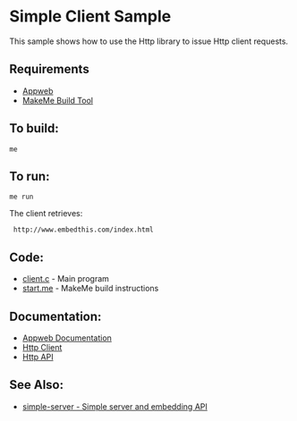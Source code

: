 Simple Client Sample
===

This sample shows how to use the Http library to issue Http client requests.

Requirements
---
* [Appweb](https://embedthis.com/appweb/download.html)
* [MakeMe Build Tool](https://embedthis.com/makeme/download.html)

To build:
---
    me 

To run:
---
    me run

The client retrieves:
 
     http://www.embedthis.com/index.html

Code:
---
* [client.c](client.c) - Main program
* [start.me](start.me) - MakeMe build instructions

Documentation:
---
* [Appweb Documentation](https://embedthis.com/appweb/doc/index.html)
* [Http Client](https://embedthis.com/appweb/doc/users/client.html)
* [Http API](https://embedthis.com/appweb/doc/api/http.html)

See Also:
---
* [simple-server - Simple server and embedding API](../simple-server/README.md)
